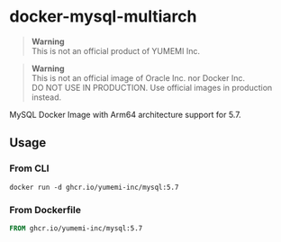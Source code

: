 # docker-mysql-multiarch

> **Warning**  
> This is not an official product of YUMEMI Inc.

> **Warning**  
> This is not an official image of Oracle Inc. nor Docker Inc.  
> DO NOT USE IN PRODUCTION. Use official images in production instead.

MySQL Docker Image with Arm64 architecture support for 5.7.

## Usage

### From CLI

```shell
docker run -d ghcr.io/yumemi-inc/mysql:5.7
```

### From Dockerfile

```dockerfile
FROM ghcr.io/yumemi-inc/mysql:5.7
```
